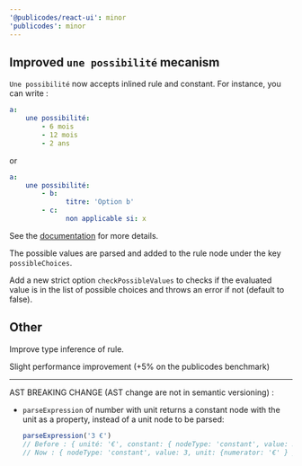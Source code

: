 ```yaml
---
'@publicodes/react-ui': minor
'publicodes': minor
---
```


## Improved `une possibilité` mecanism

`Une possibilité` now accepts inlined rule and constant.
For instance, you can write :

```yaml
a:
    une possibilité:
        - 6 mois
        - 12 mois
        - 2 ans
```

or

```yaml
a:
    une possibilité:
        - b:
              titre: 'Option b'
        - c:
              non applicable si: x
```

See the [documentation](https://publi.codes/docs/manuel/une-possibilité) for more details.

The possible values are parsed and added to the rule node under the key `possibleChoices`.

Add a new strict option `checkPossibleValues` to checks if the evaluated value is in the list of possible choices and throws an error if not (default to false).

## Other

Improve type inference of rule.

Slight performance improvement (+5% on the publicodes benchmark)

---

AST BREAKING CHANGE (AST change are not in semantic versioning) :

- `parseExpression` of number with unit returns a constant node with the unit as a property, instead of a unit node to be parsed:
    ```js
    parseExpression('3 €')
    // Before : { unité: '€', constant: { nodeType: 'constant', value: 3 }
    // Now : { nodeType: 'constant', value: 3, unit: {numerator: '€' } }
    ```
